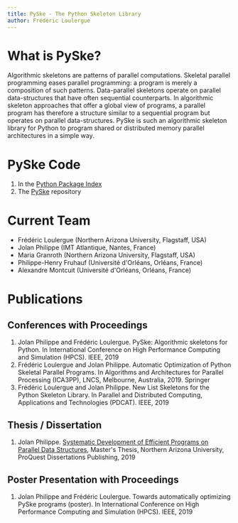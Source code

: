 ```yaml
---
title: PySke - The Python Skeleton Library
author: Frédéric Loulergue
---
```


# What is PySke?

Algorithmic skeletons are patterns of parallel computations. Skeletal
parallel programming eases parallel programming: a program is merely
a composition of such patterns. Data-parallel skeletons operate on
parallel data-structures that have often sequential counterparts. In
algorithmic skeleton approaches that offer a global view of programs,
a parallel program has therefore a structure similar to a sequential
program but operates on parallel data-structures. PySke is such an
algorithmic skeleton library for Python to program shared or
distributed memory parallel architectures in a simple way.

# PySke Code

1. In the [Python Package Index](https://pypi.org/project/pyske/)
2. The [PySke](https://github.com/pyske/PySke) repository
   
# Current Team

- Frédéric Loulergue (Northern Arizona University, Flagstaff, USA)
- Jolan Philippe (IMT Atlantique, Nantes, France)
- Maria Granroth (Northern Arizona University, Flagstaff, USA)
- Philippe-Henry Fruhauf (Université d'Orléans, Orléans, France)
- Alexandre Montcuit (Université d'Orléans, Orléans, France)

# Publications

## Conferences with Proceedings

1. Jolan Philippe and Frédéric Loulergue. PySke: Algorithmic skeletons for Python. In International Conference on High Performance Computing and Simulation (HPCS). IEEE, 2019
2. Frédéric Loulergue and Jolan Philippe. Automatic Optimization of Python Skeletal Parallel Programs. In Algorithms and Architectures for Parallel Processing (ICA3PP), LNCS, Melbourne, Australia, 2019. Springer
3. Frédéric Loulergue and Jolan Philippe. New List Skeletons for the Python Skeleton Library. In Parallel and Distributed Computing, Applications and Technologies (PDCAT). IEEE, 2019

## Thesis / Dissertation

1. Jolan Philippe. [Systematic Development of Efficient Programs on Parallel Data Structures](https://search.proquest.com/docview/2271845485), Master's Thesis, Northern Arizona University, ProQuest Dissertations Publishing, 2019

## Poster Presentation with Proceedings

1. Jolan Philippe and Frédéric Loulergue. Towards automatically optimizing PySke programs (poster). In International Conference on High Performance Computing and Simulation (HPCS). IEEE, 2019
